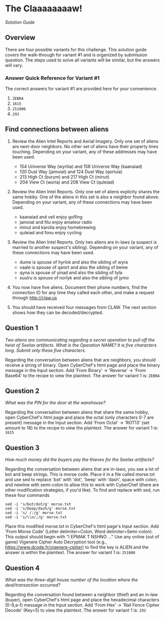 # The Claaaaaaaaw!

_Solution Guide_

## Overview

There are four possible variants for this challenge. This solution guide covers the walk-through for variant #1 and is organized by submission question. The steps used to solve all variants will be similar, but the answers will vary.

### Answer Quick Reference for Variant #1

The correct answers for variant #1 are provided here for your convenience.

1. `ZEBRA`
2. `1615`
3. `251000`
4. `293`

## Find connections between aliens

1. Review the Alien Intel Reports and Aerial Imagery. Only one set of aliens are next-door neighbors. No other set of aliens have their property lines touching. Depending on your variant, any of these addresses may have been used.
    - 154 Universe Way (wyrliia) and 158 Universe Way (kaanaiad) 
    - 120 Dust Way (jamoiat) and 124 Dust Way (qorluia)
    - 213 High Ct (burym) and 217 High Ct (minut)
    - 204 View Ct (worla) and 208 View Ct (quleiad)

2. Review the Alien Intel Reports. Only one set of aliens explicity shares the same hobby. One of the aliens in this set is also a neighbor found above. Depending on your variant, any of these connections may have been used.
    - kaanaiad and veli enjoy golfing
    - jamoiat and filu enjoy amateur radio
    - minut and karolia enjoy homebrewing
    - quleiad and fonu enjoy cycling 

3. Review the Alien Intel Reports. Only two aliens are in-laws (a suspect is married to another suspect's sibling). Depending on your variant, any of these connections may have been used.
    - dume is spouse of hyrlok and also the sibling of wyra
    - vaale is spouse of qanirt and also the sibling of beme
    - qyna is spouse of yinad and also the sibling of tyla
    - suulru is spouse of norlyk and also the sibling of jymo

4. You now have five aliens. Document their phone numbers, find the connection ID for any time they called each other, and make a request through http://claw.us

5. You should have received four messages from CLAW. The next section shows how they can be decoded/decrypted.

## Question 1

*Two aliens are communicating regarding a secret operation to pull off the heist of Seelax artifacts. What is the Operation NAME? It is five characters long. Submit only these five characters.*

Regarding the conversation between aliens that are neighbors, you should receive a string of binary. Open CyberChef's html page and place the binary message in the Input section. Add 'From Binary' -> 'Reverse' -> 'From Base64' to the recipe to view the plaintext. The answer for variant 1 is: `ZEBRA`

## Question 2

*What was the PIN for the door at the warehouse?*

Regarding the conversation between aliens that share the same hobby, open CyberChef's html page and place the octal (only characters 0-7 are present) message in the Input section. Add 'From Octal' -> 'ROT13' (set amount to 18) to the recipe to view the plaintext. The answer for variant 1 is: `1615`

## Question 3
*How much money did the buyers pay the thieves for the Seelax artifacts?*

Regarding the conversation between aliens that are in-laws, you see a lot of bot and beep strings. This is morse code. Place it in a file called morse.txt and use sed to replace 'bot' with 'dot', 'beep' with 'dash', space with colon, and newline with semi-colon to allow this to work with CyberChef (there are other modification strategies, if you'd like). To find and replace with sed, run these four commands
```
sed -i 's/bot/dot/g' morse.txt
sed -i 's/beep/dash/g' morse.txt
sed -i 's/ /:/g' morse.txt
sed -i 's/\\n/;/g' morse.txt
```  
Place this modified morse.txt in CyberChef's html page's Input section. Add 'From Morse Code' (Letter delimiter=Colon, Word delimiter=Semi-colon). This output should begin with "I EPMAK T NSHNO ..." Use any online (out of game) Vigenere Cipher Auto Decryption tool (e.g., https://www.dcode.fr/vigenere-cipher) to find the key is ALIEN and the answer is within the plaintext. The answer for variant 1 is: `251000`

## Question 4
*What was the three-digit house number of the location where the deal/transaction occurred?*

Regarding the conversation found between a neighbor (thief) and an in-law (buyer), open CyberChef's html page and place the hexadecimal characters (0-9,a-f) message in the Input section. Add 'From Hex' -> 'Rail Fence Cipher Decode' (Key=5) to view the plaintext. The answer for variant 1 is: `293`
